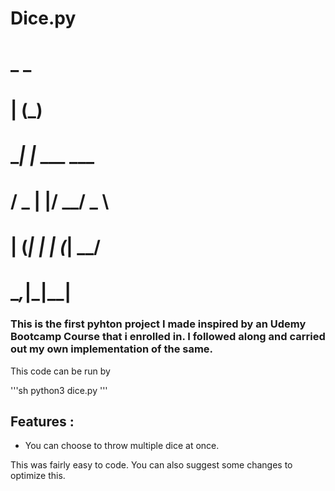 # Dice.py
#       _ _          
#      | (_)         
#    __| |_  ___ ___ 
#   / _  | |/ __/ _ \
#  | (_| | | (_|  __/
#  \__,_|_|\___\___|

### This is the first pyhton project I made inspired by an Udemy Bootcamp Course that i enrolled in. I followed along and carried out my own implementation of the same.

This code can be run by 

'''sh
python3 dice.py 
'''

## Features : 

- You can choose to throw multiple dice at once.

This was fairly easy to code. You can also suggest some changes to optimize this.  

